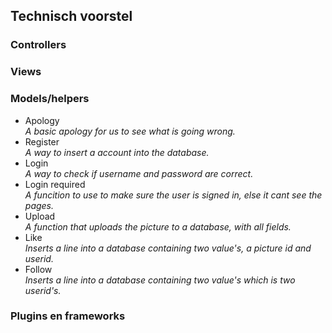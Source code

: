 <h2>Technisch voorstel</h2>

<h3>Controllers</h3>

<h3>Views</h3>

<h3>Models/helpers</h3>
<ul>
  <li>Apology</li><em>A basic apology for us to see what is going wrong.</em>
  <li>Register</li><em>A way to insert a account into the database.</em>
  <li>Login</li><em>A way to check if username and password are correct.</em>
  <li>Login required</li><em>A funcition to use to make sure the user is signed in, else it cant see the pages.</em>
  <li>Upload</li><em>A function that uploads the picture to a database, with all fields.</em>
  <li>Like</li><em>Inserts a line into a database containing two value's, a picture id and userid.</em>
  <li>Follow</li><em>Inserts a line into a database containing two value's which is two userid's.</em>
 </ul>

<h3>Plugins en frameworks</h3>
